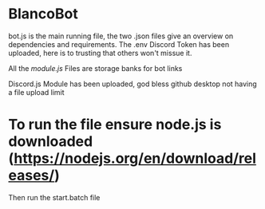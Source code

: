 # BlancoBot

bot.js is the main running file, the two .json files give an overview on dependencies and requirements. 
The .env Discord Token has been uploaded, here is to trusting that others won't missue it.

All the _module.js_ Files are storage banks for bot links

Discord.js Module has been uploaded, god bless github desktop not having a file upload limit

# To run the file ensure node.js is downloaded (https://nodejs.org/en/download/releases/)
Then run the start.batch file
